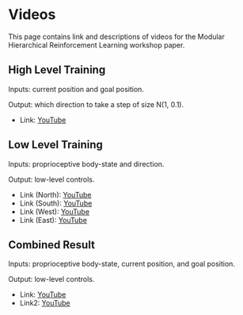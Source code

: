 
# Videos

This page contains link and descriptions of videos for the Modular Hierarchical Reinforcement Learning workshop paper.

## High Level Training

Inputs: current position and goal position.

Output: which direction to take a step of size N(1, 0.1).

* Link: [YouTube](https://www.youtube.com/watch?v=XhRksn-8U9U&feature=youtu.be)


## Low Level Training

Inputs: proprioceptive body-state and direction.

Output: low-level controls.

* Link (North): [YouTube](https://www.youtube.com/watch?v=sei37ayikbI)
* Link (South): [YouTube](https://www.youtube.com/watch?v=gT7uKs7WyoU)
* Link (West): [YouTube](https://www.youtube.com/watch?v=tko5rWc7eZU)
* Link (East): [YouTube](https://www.youtube.com/watch?v=msfddxhakCg)

## Combined Result

Inputs: proprioceptive body-state, current position, and goal position.

Output: low-level controls.

* Link: [YouTube](https://youtu.be/zRtS3_d6y4o)
* Link2: [YouTube](https://www.youtube.com/watch?v=Iqrb1miOIXg&feature=youtu.be)

